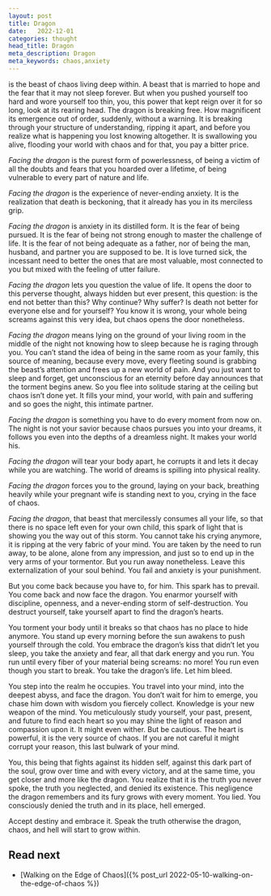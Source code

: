 ```yaml
---
layout: post
title: Dragon
date:   2022-12-01
categories: thought
head_title: Dragon
meta_description: Dragon
meta_keywords: chaos,anxiety
---
```


is the beast of chaos living deep within. A beast that is married to hope and the fear that it may not sleep forever. But when you pushed yourself too hard and wore yourself too thin, you, this power that kept reign over it for so long, look at its rearing head. The dragon is breaking free. How magnificent its emergence out of order, suddenly, without a warning. It is breaking through your structure of understanding, ripping it apart, and before you realize what is happening you lost knowing altogether. It is swallowing you alive, flooding your world with chaos and for that, you pay a bitter price.

*Facing the dragon* is the purest form of powerlessness, of being a victim of all the doubts and fears that you hoarded over a lifetime, of being vulnerable to every part of nature and life.

*Facing the dragon* is the experience of never-ending anxiety. It is the realization that death is beckoning, that it already has you in its merciless grip.

*Facing the dragon* is anxiety in its distilled form. It is the fear of being pursued. It is the fear of being not strong enough to master the challenge of life. It is the fear of not being adequate as a father, nor of being the man, husband, and partner you are supposed to be. It is love turned sick, the incessant need to better the ones that are most valuable, most connected to you but mixed with the feeling of utter failure.

*Facing the dragon* lets you question the value of life. It opens the door to this perverse thought, always hidden but ever present, this question: is the end not better than this? Why continue? Why suffer? Is death not better for everyone else and for yourself? You know it is wrong, your whole being screams against this very idea, but chaos opens the door nonetheless.

*Facing the dragon* means lying on the ground of your living room in the middle of the night not knowing how to sleep because he is raging through you. You can’t stand the idea of being in the same room as your family, this source of meaning, because every move, every fleeting sound is grabbing the beast’s attention and frees up a new world of pain. And you just want to sleep and forget, get unconscious for an eternity before day announces that the torment begins anew. So you flee into solitude staring at the ceiling but chaos isn’t done yet. It fills your mind, your world, with pain and suffering and so goes the night, this intimate partner.

*Facing the dragon* is something you have to do every moment from now on. The night is not your savior because chaos pursues you into your dreams, it follows you even into the depths of a dreamless night. It makes your world his.

*Facing the dragon* will tear your body apart, he corrupts it and lets it decay while you are watching. The world of dreams is spilling into physical reality.

*Facing the dragon* forces you to the ground, laying on your back, breathing heavily while your pregnant wife is standing next to you, crying in the face of chaos.

*Facing the dragon*, that beast that mercilessly consumes all your life, so that there is no space left even for your own child, this spark of light that is showing you the way out of this storm. You cannot take his crying anymore, it is ripping at the very fabric of your mind. You are taken by the need to run away, to be alone, alone from any impression, and just so to end up in the very arms of your tormentor. But you run away nonetheless. Leave this externalization of your soul behind. You fail and anxiety is your punishment.

But you come back because you have to, for him. This spark has to prevail. You come back and now face the dragon. You enarmor yourself with discipline, openness, and a never-ending storm of self-destruction. You destruct yourself, take yourself apart to find the dragon’s hearts.

You torment your body until it breaks so that chaos has no place to hide anymore. You stand up every morning before the sun awakens to push yourself through the cold. You embrace the dragon’s kiss that didn’t let you sleep, you take the anxiety and fear, all that dark energy and you run. You run until every fiber of your material being screams: no more! You run even though you start to break. You take the dragon’s life. Let him bleed.

You step into the realm he occupies. You travel into your mind, into the deepest abyss, and face the dragon. You don’t wait for him to emerge, you chase him down with wisdom you fiercely collect. Knowledge is your new weapon of the mind. You meticulously study yourself, your past, present, and future to find each heart so you may shine the light of reason and compassion upon it. It might even wither. But be cautious. The heart is powerful, it is the very source of chaos. If you are not careful it might corrupt your reason, this last bulwark of your mind.

You, this being that fights against its hidden self, against this dark part of the soul, grow over time and with every victory, and at the same time, you get closer and more like the dragon. You realize that it is the truth you never spoke, the truth you neglected, and denied its existence. This negligence the dragon remembers and its fury grows with every moment. You lied. You consciously denied the truth and in its place, hell emerged.

Accept destiny and embrace it. Speak the truth otherwise the dragon, chaos, and hell will start to grow within.

## Read next
* [Walking on the Edge of Chaos]({% post_url 2022-05-10-walking-on-the-edge-of-chaos %})